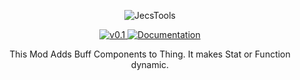 <p align="center">
    <img src="https://github.com/jhjjgu0115/Rimperion/blob/master/About/Preview.png" alt="JecsTools" />
</p>
<p align="center">
  <a href="https://github.com/jhjjgu0115/Rimperion/releases">
    <img src="https://img.shields.io/badge/release-v0.1-0066cc.svg?style=flat" alt="v0.1" />
  </a>
  <a href="https://github.com/jhjjgu0115/Rimperion/wiki">
    <img src="https://img.shields.io/badge/documentation-Wiki-cc0303.svg?style=flat" alt="Documentation" />
  </a>
</p>

<p align="center">
 This Mod Adds Buff Components to Thing. It makes Stat or Function dynamic.
</p>

